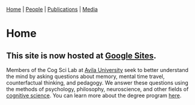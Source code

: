 [Home](https://jaredbranch.github.io/) | [People](https://jaredbranch.github.io/lab) | [Publications](https://jaredbranch.github.io/research) | [Media](https://jaredbranch.github.io/media)
# Home
## This site is now hosted at [Google Sites](https://sites.google.com/view/avilacognitivescience/).

Members of the Cog Sci Lab at [Avila University](https://www.avila.edu/) seek to better understand the mind by asking questions about memory, mental time travel, counterfactual thinking, and pedagogy. We answer these questions using the methods of psychology, philosophy, neuroscience, and other fields of [cognitive science](https://en.wikipedia.org/wiki/Cognitive_science). You can learn more about the degree program [here](https://www.avila.edu/program/cognitive-science/).
